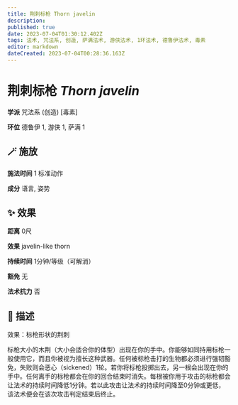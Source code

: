 ```yaml
---
title: 荆刺标枪 Thorn javelin
description: 
published: true
date: 2023-07-04T01:30:12.402Z
tags: 法术, 咒法系, 创造, 萨满法术, 游侠法术, 1环法术, 德鲁伊法术, 毒素
editor: markdown
dateCreated: 2023-07-04T00:28:36.163Z
---
```


# **荆刺标枪** *Thorn javelin*

**学派** 咒法系 (创造) \[毒素\] 

**环位** 德鲁伊 1, 游侠 1, 萨满 1

## 🪄 施放

**施法时间** 1 标准动作

**成分** 语言, 姿势

## ✨ 效果  

**距离** 0尺 

**效果** javelin-like thorn 

**持续时间** 1分钟/等级（可解消） 

**豁免** 无

**法术抗力** 否

## 📖 描述

效果：标枪形状的荆刺

标枪大小的木荆（大小会适合你的体型）出现在你的手中。你能够如同持用标枪一般使用它，而且你被视为擅长这种武器。任何被标枪击打的生物都必须进行强韧豁免，失败则会恶心（sickened）1轮。若你将标枪投掷出去，另一根会出现在你的手中。任何离手的标枪都会在你的回合结束时消失。每根被你用于攻击的标枪都会让法术的持续时间降低1分钟。若以此攻击让法术的持续时间降至0分钟或更低，该法术便会在该次攻击判定结束后终止。
    